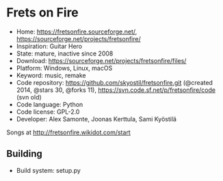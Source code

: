 # Frets on Fire

- Home: https://fretsonfire.sourceforge.net/, https://sourceforge.net/projects/fretsonfire/
- Inspiration: Guitar Hero
- State: mature, inactive since 2008
- Download: https://sourceforge.net/projects/fretsonfire/files/
- Platform: Windows, Linux, macOS
- Keyword: music, remake
- Code repository: https://github.com/skyostil/fretsonfire.git (@created 2014, @stars 30, @forks 11), https://svn.code.sf.net/p/fretsonfire/code (svn old)
- Code language: Python
- Code license: GPL-2.0
- Developer: Alex Samonte, Joonas Kerttula, Sami Kyöstilä

Songs at http://fretsonfire.wikidot.com/start

## Building

- Build system: setup.py

